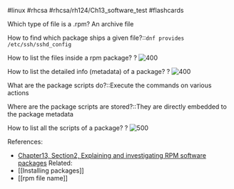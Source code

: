 #linux #rhcsa #rhcsa/rh124/Ch13_software_test #flashcards 

Which type of file is a .rpm? An archive file

How to find which package ships a given file?::`dnf provides /etc/ssh/sshd_config`

How to list the files inside a rpm package?
?
![400](https://i.imgur.com/bL8JkUh.png)

How to list the detailed info (metadata) of a package?
?
![400](https://i.imgur.com/z1hnwRA.png)

What are the package scripts do?::Execute the commands on various actions

Where are the package scripts are stored?::They are directly embedded to the package metadata

How to list all the scripts of a package?
?
![500](https://i.imgur.com/4byZyDi.png)

References:
- [Chapter13, Section2, Explaining and investigating RPM software packages](rh124-rhel8-official-student-workbook.pdf#pageno=492)
Related:
- [[Installing packages]]
- [[rpm file name]]
